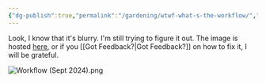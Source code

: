 ```yaml
---
{"dg-publish":true,"permalink":"/gardening/wtwf-what-s-the-workflow/","created":"2024-09-27T06:48:59.666+08:00","updated":"2024-09-29T16:58:29.034+08:00"}
---
```


Look, I know that it's blurry. I'm still trying to figure it out. The image is hosted [here](https://drive.google.com/file/d/1I6yd38ByofngbUtsjEb9NCuibNb6yNiv/view?usp=drive_link), or if you [[Got Feedback?\|Got Feedback?]] on how to fix it, I will be grateful.

![Workflow (Sept 2024).png](/img/user/Extras/Excalidraw/Workflow%20(Sept%202024).png)